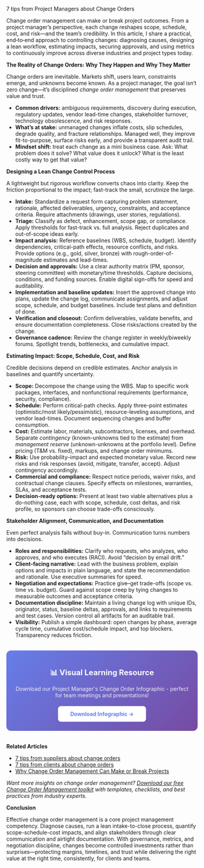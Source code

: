 7 tips from Project Managers about Change Orders


<p>Change order management can make or break project outcomes. From a project manager’s perspective, each change reshapes scope, schedule, cost, and risk—and the team’s credibility. In this article, I share a practical, end‑to‑end approach to controlling changes: diagnosing causes, designing a lean workflow, estimating impacts, securing approvals, and using metrics to continuously improve across diverse industries and project types today.</p>

<p><b>The Reality of Change Orders: Why They Happen and Why They Matter</b></p>
<p>Change orders are inevitable. Markets shift, users learn, constraints emerge, and unknowns become known. As a project manager, the goal isn’t zero change—it’s disciplined <i>change order management</i> that preserves value and trust.</p>
<ul>
  <li><b>Common drivers:</b> ambiguous requirements, discovery during execution, regulatory updates, vendor lead-time changes, stakeholder turnover, technology obsolescence, and risk responses.</li>
  <li><b>What’s at stake:</b> unmanaged changes inflate costs, slip schedules, degrade quality, and fracture relationships. Managed well, they improve fit-to-purpose, surface risks early, and provide a transparent audit trail.</li>
  <li><b>Mindset shift:</b> treat each change as a mini business case. Ask: What problem does it solve? What value does it unlock? What is the least costly way to get that value?</li>
</ul>

<p><b>Designing a Lean Change Control Process</b></p>
<p>A lightweight but rigorous workflow converts chaos into clarity. Keep the friction proportional to the impact; fast-track the small, scrutinize the large.</p>
<ul>
  <li><b>Intake:</b> Standardize a request form capturing problem statement, rationale, affected deliverables, urgency, constraints, and acceptance criteria. Require attachments (drawings, user stories, regulations).</li>
  <li><b>Triage:</b> Classify as defect, enhancement, scope gap, or compliance. Apply thresholds for fast-track vs. full analysis. Reject duplicates and out-of-scope ideas early.</li>
  <li><b>Impact analysis:</b> Reference baselines (WBS, schedule, budget). Identify dependencies, critical-path effects, resource conflicts, and risks. Provide options (e.g., gold, silver, bronze) with rough-order-of-magnitude estimates and lead-times.</li>
  <li><b>Decision and approvals:</b> Use a clear authority matrix (PM, sponsor, steering committee) with monetary/time thresholds. Capture decisions, conditions, and funding sources. Enable digital sign-offs for speed and auditability.</li>
  <li><b>Implementation and baseline updates:</b> Insert the approved change into plans, update the change log, communicate assignments, and adjust scope, schedule, and budget baselines. Include test plans and definition of done.</li>
  <li><b>Verification and closeout:</b> Confirm deliverables, validate benefits, and ensure documentation completeness. Close risks/actions created by the change.</li>
  <li><b>Governance cadence:</b> Review the change register in weekly/biweekly forums. Spotlight trends, bottlenecks, and cumulative impact.</li>
</ul>

<p><b>Estimating Impact: Scope, Schedule, Cost, and Risk</b></p>
<p>Credible decisions depend on credible estimates. Anchor analysis in baselines and quantify uncertainty.</p>
<ul>
  <li><b>Scope:</b> Decompose the change using the WBS. Map to specific work packages, interfaces, and nonfunctional requirements (performance, security, compliance).</li>
  <li><b>Schedule:</b> Perform critical-path checks. Apply three-point estimates (optimistic/most likely/pessimistic), resource-leveling assumptions, and vendor lead-times. Document sequencing changes and buffer consumption.</li>
  <li><b>Cost:</b> Estimate labor, materials, subcontractors, licenses, and overhead. Separate <i>contingency</i> (known-unknowns tied to the estimate) from <i>management reserve</i> (unknown-unknowns at the portfolio level). Define pricing (T&M vs. fixed), markups, and change order minimums.</li>
  <li><b>Risk:</b> Use probability–impact and expected monetary value. Record new risks and risk responses (avoid, mitigate, transfer, accept). Adjust contingency accordingly.</li>
  <li><b>Commercial and compliance:</b> Respect notice periods, waiver risks, and contractual change clauses. Specify effects on milestones, warranties, SLAs, and acceptance tests.</li>
  <li><b>Decision-ready options:</b> Present at least two viable alternatives plus a do-nothing case, each with scope, schedule, cost deltas, and risk profile, so sponsors can choose trade-offs consciously.</li>
</ul>

<p><b>Stakeholder Alignment, Communication, and Documentation</b></p>
<p>Even perfect analysis fails without buy-in. Communication turns numbers into decisions.</p>
<ul>
  <li><b>Roles and responsibilities:</b> Clarify who requests, who analyzes, who approves, and who executes (RACI). Avoid “decision by email drift.”</li>
  <li><b>Client-facing narrative:</b> Lead with the business problem, explain options and impacts in plain language, and state the recommendation and rationale. Use executive summaries for speed.</li>
  <li><b>Negotiation and expectations:</b> Practice give–get trade-offs (scope vs. time vs. budget). Guard against scope creep by tying changes to measurable outcomes and acceptance criteria.</li>
  <li><b>Documentation discipline:</b> Maintain a living change log with unique IDs, originator, status, baseline deltas, approvals, and links to requirements and test cases. Version control all artifacts for an auditable trail.</li>
  <li><b>Visibility:</b> Publish a simple dashboard: open changes by phase, average cycle time, cumulative cost/schedule impact, and top blockers. Transparency reduces friction.</li>
</ul>





<div style="background: linear-gradient(135deg, #667eea 0%, #764ba2 100%); padding: 24px; border-radius: 12px; margin: 32px 0; text-align: center;">
  <p style="color: white; font-size: 20px; font-weight: bold; margin-bottom: 12px;">📊 Visual Learning Resource</p>
  <p style="color: rgba(255,255,255,0.9); margin-bottom: 20px;">Download our Project Manager's Change Order Infographic - perfect for team meetings and presentations!</p>
  <a href="/resources/infographics#project-manager" style="display: inline-block; background: white; color: #667eea; padding: 12px 32px; border-radius: 8px; font-weight: bold; text-decoration: none;">Download Infographic →</a>
</div>
<p><b>Related Articles</b></p>

<ul>
<li><a href="/posts/post-9">7 tips from suppliers about change orders</a></li>
<li><a href="/posts/post-10">7 tips from clients about change orders</a></li>
<li><a href="/posts/post-12">Why Change Order Management Can Make or Break Projects</a></li>
</ul>

<p><i>Want more insights on change order management? <a href="/resources">Download our free Change Order Management toolkit</a> with templates, checklists, and best practices from industry experts.</i></p>

<p><b>Conclusion</b></p>
<p>Effective change order management is a core project management competency. Diagnose causes, run a lean intake-to-close process, quantify scope-schedule-cost impacts, and align stakeholders through clear communication and airtight documentation. With governance, metrics, and negotiation discipline, changes become controlled investments rather than surprises—protecting margins, timelines, and trust while delivering the right value at the right time, consistently, for clients and teams.</p>